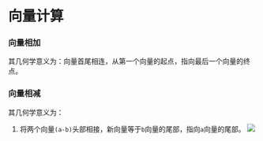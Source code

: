 # 向量计算
### 向量相加
其几何学意义为：向量首尾相连，从第一个向量的起点，指向最后一个向量的终点。

### 向量相减
其几何学意义为：
1. 将两个向量`(a-b)`头部相接，新向量等于`b`向量的尾部，指向`a`向量的尾部。
![](Pasted%20image%2020230311161108.png)